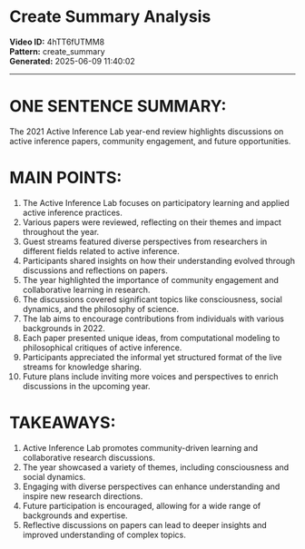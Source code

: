 # Create Summary Analysis

**Video ID:** 4hTT6fUTMM8  
**Pattern:** create_summary  
**Generated:** 2025-06-09 11:40:02  

---

# ONE SENTENCE SUMMARY:
The 2021 Active Inference Lab year-end review highlights discussions on active inference papers, community engagement, and future opportunities.

# MAIN POINTS:
1. The Active Inference Lab focuses on participatory learning and applied active inference practices.
2. Various papers were reviewed, reflecting on their themes and impact throughout the year.
3. Guest streams featured diverse perspectives from researchers in different fields related to active inference.
4. Participants shared insights on how their understanding evolved through discussions and reflections on papers.
5. The year highlighted the importance of community engagement and collaborative learning in research.
6. The discussions covered significant topics like consciousness, social dynamics, and the philosophy of science.
7. The lab aims to encourage contributions from individuals with various backgrounds in 2022.
8. Each paper presented unique ideas, from computational modeling to philosophical critiques of active inference.
9. Participants appreciated the informal yet structured format of the live streams for knowledge sharing.
10. Future plans include inviting more voices and perspectives to enrich discussions in the upcoming year.

# TAKEAWAYS:
1. Active Inference Lab promotes community-driven learning and collaborative research discussions.
2. The year showcased a variety of themes, including consciousness and social dynamics.
3. Engaging with diverse perspectives can enhance understanding and inspire new research directions.
4. Future participation is encouraged, allowing for a wide range of backgrounds and expertise.
5. Reflective discussions on papers can lead to deeper insights and improved understanding of complex topics.